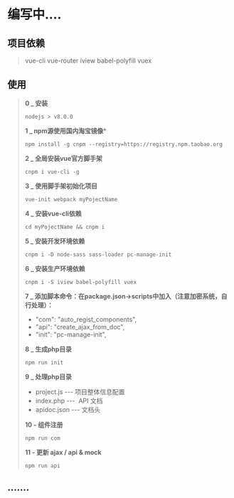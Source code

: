 # 编写中....

## 项目依赖
> vue-cli vue-router iview babel-polyfill vuex

## 使用

> **0 _ 安装**
> ```
> nodejs > v8.0.0
> ```
>
> **1 _ npm源使用国内淘宝镜像***
> ```
> npm install -g cnpm --registry=https://registry.npm.taobao.org
> ```
>
> **2 _ 全局安装vue官方脚手架**
> ```
> cnpm i vue-cli -g
> ```
>
> **3 _ 使用脚手架初始化项目**
> ```
> vue-init webpack myPojectName
> ```
>
> **4 _ 安装vue-cli依赖**
> ```
> cd myPojectName && cnpm i
> ```
>
> **5 _ 安装开发环境依赖**
> ```
> cnpm i -D node-sass sass-loader pc-manage-init
> ```
>
> **6 _ 安装生产环境依赖**
> ```
> cnpm i -S iview babel-polyfill vuex
> ```
>
> **7 _ 添加脚本命令：在package.json->scripts中加入（注意加密系统，自行处理）：**
> * "com": "auto_regist_components",
> * "api": "create_ajax_from_doc",
> * "init": "pc-manage-init",
>
> **8 _ 生成php目录**
> ```
> npm run init
> ```
>
> **9 _ 处理php目录**
> * project.js  ---  项目整体信息配置
> * index.php  ---  API 文档
> * apidoc.json --- 文档头
>
> **10 - 组件注册**
> ```
> npm run com
> ```
>
> **11 - 更新 ajax / api & mock**
> ```
> npm run api
> ```


## .......